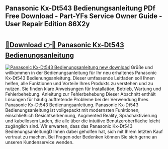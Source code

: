 ## Panasonic Kx-Dt543 Bedienungsanleitung PDf Free Download - Part-YFs Service Owner Guide - User Repair Edition 86X2y

# <h2><a href="http://df3ax1u.blite.top/?on=Panasonic+Kx-Dt543+Bedienungsanleitung">🔗Download 👉🔴 Panasonic Kx-Dt543 Bedienungsanleitung</a></h2>

[![Panasonic Kx-Dt543 Bedienungsanleitung new download](https://i.imgur.com/lujVjoI.png)](http://df3ax1u.blite.top/?on=Panasonic+Kx-Dt543+Bedienungsanleitung)
Grüße und willkommen in der Bedienungsanleitung für Ihr neu erhaltenes Panasonic Kx-Dt543 Bedienungsanleitung. Dieser umfassende Leitfaden soll Ihnen helfen, alle Funktionen und Vorteile Ihres Produkts zu verstehen und zu nutzen. Sie finden klare Anweisungen für Installation, Betrieb, Wartung und Fehlerbehebung. Anleitung zur Fehlerbehebung Dieser Abschnitt enthält Lösungen für häufig auftretende Probleme bei der Verwendung Ihres Panasonic Kx-Dt543 Bedienungsanleitung. Panasonic Kx-Dt543 Bedienungsanleitung ist vollgepackt mit modernsten Funktionen, einschließlich Gesichtserkennung, Augmented Reality, Sprachaktivierung und kabellosem Laden, die alle über die intuitive Benutzeroberfläche leicht zugänglich sind. Wir erwarten, dass das Panasonic Kx-Dt543 BedienungsanleitungD Ihnen dabei geholfen hat, sich mit Ihrem letzten Kauf vertraut zu machen. Bei Fragen oder Bedenken können Sie sich gerne an unseren Kundenservice wenden.
